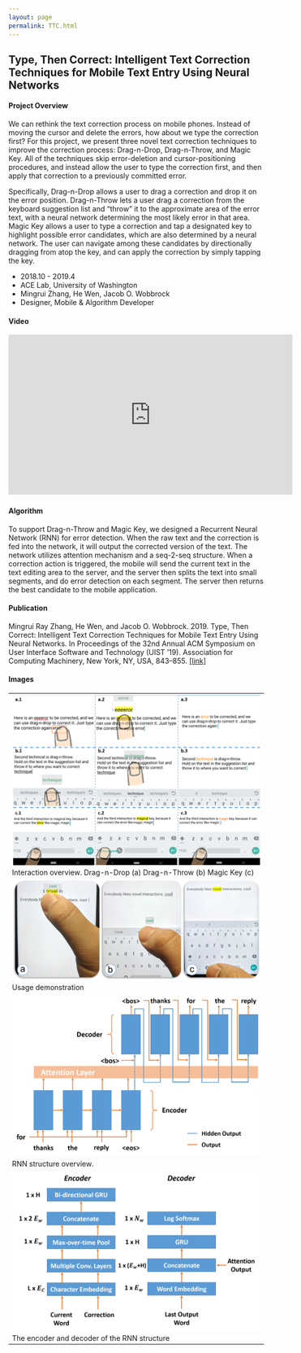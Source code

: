 ```yaml
---
layout: page
permalink: TTC.html
---
```

<head>
	<link href="../assets/css/drcustom.css" rel="stylesheet" type="text/css">
</head>
<div class="P-page">
<h2 class="P-title">Type, Then Correct: Intelligent Text Correction Techniques for Mobile Text Entry Using Neural Networks</h2>

<!--Overview-->
<h4 class="P-subtitle">Project Overview</h4>
We can rethink the text correction process on mobile phones. Instead of moving the cursor and delete the errors, how about we type the correction first? For this project, we present three novel text correction techniques to improve the correction process: Drag-n-Drop, Drag-n-Throw, and Magic Key. All of the techniques skip error-deletion and cursor-positioning procedures, and instead allow the user to type the correction first, and then apply that correction to a previously committed error. 

Specifically, Drag-n-Drop allows a user to drag a correction and drop it on the error position. Drag-n-Throw lets a user drag a correction from the keyboard suggestion list and “throw” it to the approximate area of the error text, with a neural network determining the most likely error in that area. Magic Key allows a user to type a correction and tap a designated key to highlight possible error candidates, which are also determined by a neural network. The user can navigate among these candidates by directionally dragging from atop the key, and can apply the correction by simply tapping the key.

<ul class="P-list">
<li> 2018.10 - 2019.4</li>
<li>ACE Lab, University of Washington</li>
<li>Mingrui Zhang, He Wen, Jacob O. Wobbrock</li>
<li>Designer, Mobile &#38; Algorithm Developer</li>
</ul>

<h4 class="P-subtitle">Video</h4>
<iframe class="P-iframe" width="560" height="315" src="https://www.youtube.com/embed/87NijB2flSk" frameborder="0" allow="accelerometer; encrypted-media; gyroscope; picture-in-picture" allowfullscreen></iframe>

<!--Algorithm-->
<h4 class="P-subtitle">Algorithm</h4>
To support Drag-n-Throw and Magic Key, we designed a Recurrent Neural Network (RNN) for error detection. When the raw text and the correction is fed into the network, it will output the corrected version of the text. The network utilizes attention mechanism and a seq-2-seq structure. When a correction action is triggered, the mobile will send the current text in the text editing area to the server, and the server then splits the text into small segments, and do error detection on each segment. The server then returns the best candidate to the mobile application.

<!--Publication-->
<h4 class="P-subtitle">Publication</h4>
Mingrui Ray Zhang, He Wen, and Jacob O. Wobbrock. 2019. Type, Then Correct: Intelligent Text Correction Techniques for Mobile Text Entry Using Neural Networks. In Proceedings of the 32nd Annual ACM Symposium on User Interface Software and Technology (UIST ’19). Association for Computing Machinery, New York, NY, USA, 843–855. <a href="https://faculty.washington.edu/wobbrock/pubs/uist-19.02.pdf" target="_blank">[link]</a>

<!--IMAGES-->
<h4 class="P-subtitle">Images</h4>
<table class="P-galary" border="0" cellspacing="7px" cellpadding="5px" style="margin-left:auto;margin-right:auto;text-align:left">
<tr>
<td><img src="../assets/img/portfolio/ttc.png" align="center"/></td>
</tr>
<tr>
<td>Interaction overview. Drag-n-Drop (a) Drag-n-Throw (b) Magic Key (c)</td>
</tr>

<tr>
<td><img src="../assets/img/research/TTC.png" align="center"/></td>
</tr>
<tr>
<td>Usage demonstration</td>
</tr>
 
<tr>
<td><img src="../assets/img/portfolio/ttc_network1.png" align="center"/></td>
</tr>
<tr>
<td>RNN structure overview.</td>
</tr> 

<tr>
<td><img src="../assets/img/portfolio/ttc_network2.png" align="center"/></td>
</tr>
<tr>
<td>The encoder and decoder of the RNN structure</td>
</tr> 

</table>
</div>

